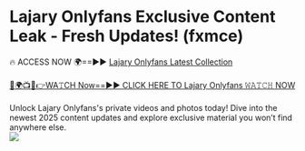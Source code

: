 # Lajary Onlyfans Exclusive Content Leak - Fresh Updates! (fxmce)

🔥 ACCESS NOW 🌍==►► <a href="https://tinyurl.com/kvy9nzfs" rel="nofollow">Lajary Onlyfans Latest Collection</a>
<br><br>
[🔴🌍📺📱👉WA𝚃CH Now==►► CLICK HERE TO Lajary Onlyfans 𝚆𝙰𝚃𝙲𝙷 NOW](https://tinyurl.com/kvy9nzfs)
<br><br>
Unlock Lajary Onlyfans's private videos and photos today! Dive into the newest 2025 content updates and explore exclusive material you won’t find anywhere else.
<br>
<a href="https://tinyurl.com/kvy9nzfs" rel="nofollow" data-target="animated-image.originalLink"><img src="https://camo.githubusercontent.com/8a4f000d20f83aca3bf7ec5f350d767afa0574a8a352519fd8cfa583a6f93a33/68747470733a2f2f692e696d6775722e636f6d2f644a486b345a712e676966" data-canonical-src="https://i.imgur.com/dJHk4Zq.gif" style="max-width: 100%; display: inline-block;" data-target="animated-image.originalImage"></a>
<br>
